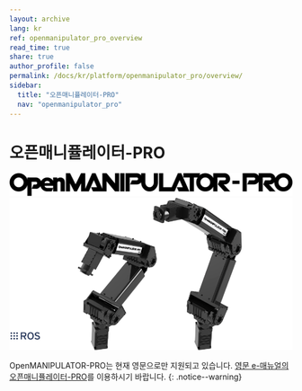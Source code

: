 ```yaml
---
layout: archive
lang: kr
ref: openmanipulator_pro_overview
read_time: true
share: true
author_profile: false
permalink: /docs/kr/platform/openmanipulator_pro/overview/
sidebar:
  title: "오픈매니퓰레이터-PRO"
  nav: "openmanipulator_pro"
---
```


# 오픈매니퓰레이터-PRO
![](/assets/images/platform/openmanipulator_pro/logo.png)
<img src="/assets/images/platform/openmanipulator_pro/product_img.png" width="1250">


OpenMANIPULATOR-PRO는 현재 영문으로만 지원되고 있습니다. [영문 e-매뉴얼의 오픈매니퓰레이터-PRO](/docs/en/platform/openmanipulator_pro/overview/)를 이용하시기 바랍니다.
{: .notice--warning}
